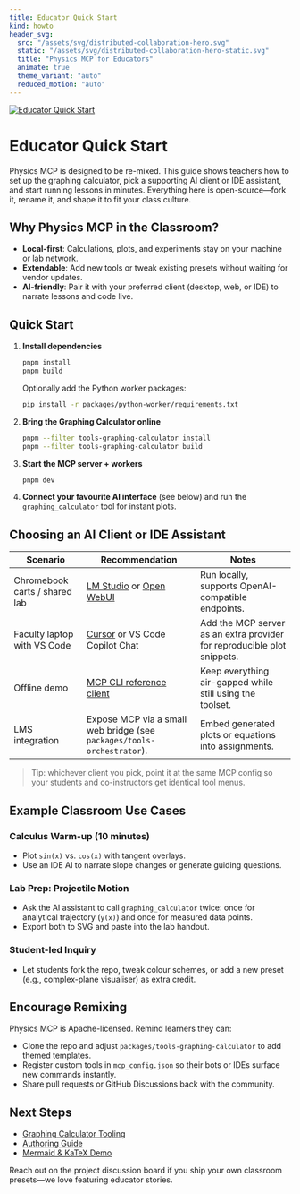 ```yaml
---
title: Educator Quick Start
kind: howto
header_svg:
  src: "/assets/svg/distributed-collaboration-hero.svg"
  static: "/assets/svg/distributed-collaboration-hero-static.svg"
  title: "Physics MCP for Educators"
  animate: true
  theme_variant: "auto"
  reduced_motion: "auto"
---
```


[![Educator Quick Start](https://img.shields.io/badge/educators-quick_start-6366f1?style=for-the-badge)](#quick-start)

# Educator Quick Start

Physics MCP is designed to be re-mixed. This guide shows teachers how to set up the graphing calculator, pick a supporting AI client or IDE assistant, and start running lessons in minutes. Everything here is open-source—fork it, rename it, and shape it to fit your class culture.

## Why Physics MCP in the Classroom?

- **Local-first**: Calculations, plots, and experiments stay on your machine or lab network.
- **Extendable**: Add new tools or tweak existing presets without waiting for vendor updates.
- **AI-friendly**: Pair it with your preferred client (desktop, web, or IDE) to narrate lessons and code live.

## Quick Start

1. **Install dependencies**
   ```bash
   pnpm install
   pnpm build
   ```
   Optionally add the Python worker packages:
   ```bash
   pip install -r packages/python-worker/requirements.txt
   ```
2. **Bring the Graphing Calculator online**
   ```bash
   pnpm --filter tools-graphing-calculator install
   pnpm --filter tools-graphing-calculator build
   ```
3. **Start the MCP server + workers**
   ```bash
   pnpm dev
   ```
4. **Connect your favourite AI interface** (see below) and run the `graphing_calculator` tool for instant plots.

## Choosing an AI Client or IDE Assistant

| Scenario | Recommendation | Notes |
| -------- | -------------- | ----- |
| Chromebook carts / shared lab | [LM Studio](https://lmstudio.ai/) or [Open WebUI](https://github.com/open-webui/open-webui) | Run locally, supports OpenAI-compatible endpoints. |
| Faculty laptop with VS Code | [Cursor](https://cursor.sh/) or VS Code Copilot Chat | Add the MCP server as an extra provider for reproducible plot snippets. |
| Offline demo | [MCP CLI reference client](https://modelcontextprotocol.io/) | Keep everything air-gapped while still using the toolset. |
| LMS integration | Expose MCP via a small web bridge (see `packages/tools-orchestrator`). | Embed generated plots or equations into assignments. |

> Tip: whichever client you pick, point it at the same MCP config so your students and co-instructors get identical tool menus.

## Example Classroom Use Cases

### Calculus Warm-up (10 minutes)
- Plot `sin(x)` vs. `cos(x)` with tangent overlays.
- Use an IDE AI to narrate slope changes or generate guiding questions.

### Lab Prep: Projectile Motion
- Ask the AI assistant to call `graphing_calculator` twice: once for analytical trajectory (`y(x)`) and once for measured data points.
- Export both to SVG and paste into the lab handout.

### Student-led Inquiry
- Let students fork the repo, tweak colour schemes, or add a new preset (e.g., complex-plane visualiser) as extra credit.

## Encourage Remixing

Physics MCP is Apache-licensed. Remind learners they can:

- Clone the repo and adjust `packages/tools-graphing-calculator` to add themed templates.
- Register custom tools in `mcp_config.json` so their bots or IDEs surface new commands instantly.
- Share pull requests or GitHub Discussions back with the community.

## Next Steps

- [Graphing Calculator Tooling](../Tools/GraphingCalculator.md)
- [Authoring Guide](../contrib/authoring.md)
- [Mermaid & KaTeX Demo](../examples/mermaid-and-math.md)

Reach out on the project discussion board if you ship your own classroom presets—we love featuring educator stories.
